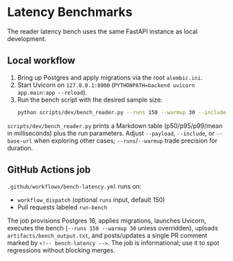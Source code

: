 # Latency Benchmarks

The reader latency bench uses the same FastAPI instance as local development.

## Local workflow

1. Bring up Postgres and apply migrations via the root `alembic.ini`.
2. Start Uvicorn on `127.0.0.1:8000` (`PYTHONPATH=backend uvicorn app.main:app --reload`).
3. Run the bench script with the desired sample size:
   ```bash
   python scripts/dev/bench_reader.py --runs 150 --warmup 30 --include '{"lsj": true, "smyth": true}' --payload '{"q": "μῆνιν ἄειδε"}'
   ```

`scripts/dev/bench_reader.py` prints a Markdown table (p50/p95/p99/mean in milliseconds) plus the run parameters. Adjust `--payload`, `--include`, or `--base-url` when exploring other cases; `--runs`/`--warmup` trade precision for duration.

## GitHub Actions job

`.github/workflows/bench-latency.yml` runs on:

- `workflow_dispatch` (optional `runs` input, default 150)
- Pull requests labeled `run-bench`

The job provisions Postgres 16, applies migrations, launches Uvicorn, executes the bench (`--runs 150 --warmup 30` unless overridden), uploads `artifacts/bench_output.txt`, and posts/updates a single PR comment marked by `<!-- bench-latency -->`. The job is informational; use it to spot regressions without blocking merges.
